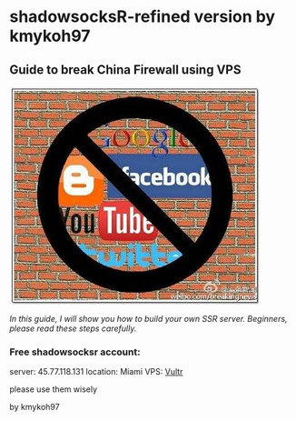 # shadowsocksR-refined version by kmykoh97
## Guide to break China Firewall using VPS
![China firewall](images/chinaFirewall.jpeg)

*In this guide, I will show you how to build your own SSR server. Beginners, please read these steps carefully.*

###

### Free shadowsocksr account:
server: 45.77.118.131
location: Miami
VPS: [Vultr](www.vultr.com)



please use them wisely

by kmykoh97
